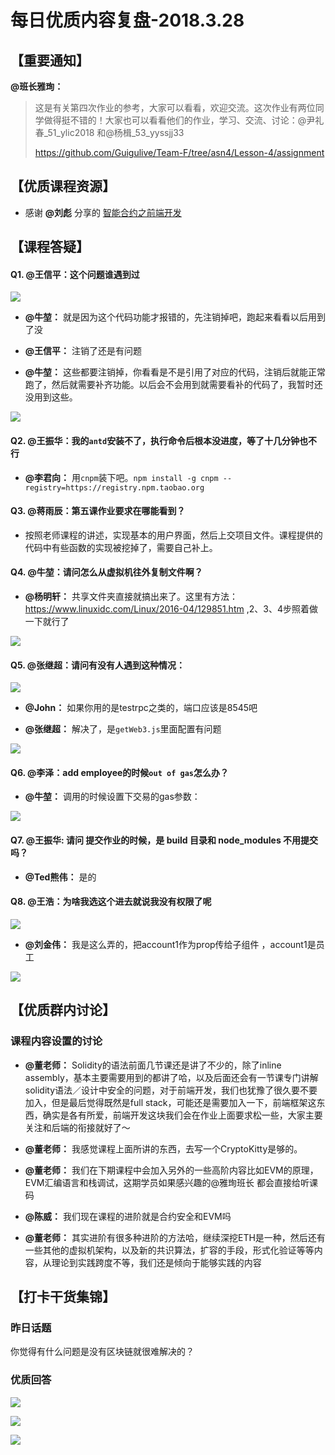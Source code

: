 # 每日优质内容复盘-2018.3.28

## 【重要通知】

**@班长雅珣：** 

> 这是有关第四次作业的参考，大家可以看看，欢迎交流。这次作业有两位同学做得挺不错的！大家也可以看看他们的作业，学习、交流、讨论：@尹礼春_51_ylic2018 和@杨楫_53_yyssjj33 
> 
> https://github.com/Guigulive/Team-F/tree/asn4/Lesson-4/assignment

## 【优质课程资源】

- 感谢 **@刘彪** 分享的 [智能合约之前端开发](http://mp.weixin.qq.com/s/HC2n2fNMCmjVEMKYs_6Mvw)

## 【课程答疑】

#### Q1. @王信平：这个问题谁遇到过

![](images/2018.3.28_Q1_1.png)

- **@牛堃：** 就是因为这个代码功能才报错的，先注销掉吧，跑起来看看以后用到了没

- **@王信平：** 注销了还是有问题

- **@牛堃：** 这些都要注销掉，你看看是不是引用了对应的代码，注销后就能正常跑了，然后就需要补齐功能。以后会不会用到就需要看补的代码了，我暂时还没用到这些。

![](images/2018.3.28_Q1_2.png)

#### Q2. @王振华：我的`antd`安装不了，执行命令后根本没进度，等了十几分钟也不行

- **@李君向：** 用`cnpm`装下吧。`npm install -g cnpm --registry=https://registry.npm.taobao.org`

#### Q3. @蒋雨辰：第五课作业要求在哪能看到？

- 按照老师课程的讲述，实现基本的用户界面，然后上交项目文件。课程提供的代码中有些函数的实现被挖掉了，需要自己补上。

#### Q4. @牛堃：请问怎么从虚拟机往外复制文件啊？

- **@杨明轩：** 共享文件夹直接就搞出来了。这里有方法：https://www.linuxidc.com/Linux/2016-04/129851.htm ,2、3、4步照着做一下就行了

![](images/2018.3.28_Q4.jpg)

#### Q5. @张继超：请问有没有人遇到这种情况：

![](images/2018.3.28_Q5_1.png)

- **@John：** 如果你用的是testrpc之类的，端口应该是8545吧

- **@张继超：** 解决了，是`getWeb3.js`里面配置有问题

![](images/2018.3.28_Q5_2.png)

#### Q6. @李泽：add employee的时候`out of gas`怎么办？

- **@牛堃：** 调用的时候设置下交易的gas参数：

![](images/2018.3.28_Q6.png)

#### Q7. @王振华: 请问 提交作业的时候，是 build 目录和 node_modules 不用提交吗？

- **@Ted熊伟：** 是的

#### Q8. @王浩：为啥我选这个进去就说我没有权限了呢

![](images/2018.3.28_Q8_1.png)

- **@刘金伟：** 我是这么弄的，把account1作为prop传给子组件 ，account1是员工

![](images/2018.3.28_Q8_2.jpg)

## 【优质群内讨论】

### 课程内容设置的讨论

- **@董老师：** Solidity的语法前面几节课还是讲了不少的，除了inline assembly，基本主要需要用到的都讲了哈，以及后面还会有一节课专门讲解solidity语法／设计中安全的问题，对于前端开发，我们也犹豫了很久要不要加入，但是最后觉得既然是full stack，可能还是需要加入一下，前端框架这东西，确实是各有所爱，前端开发这块我们会在作业上面要求松一些，大家主要关注和后端的衔接就好了～

- **@董老师：** 我感觉课程上面所讲的东西，去写一个CryptoKitty是够的。

- **@董老师：** 我们在下期课程中会加入另外的一些高阶内容比如EVM的原理，EVM汇编语言和栈调试，这期学员如果感兴趣的@雅珣班长 都会直接给听课码

- **@陈威：** 我们现在课程的进阶就是合约安全和EVM吗

- **@董老师：** 其实进阶有很多种进阶的方法哈，继续深挖ETH是一种，然后还有一些其他的虚拟机架构，以及新的共识算法，扩容的手段，形式化验证等等内容，从理论到实践跨度不等，我们还是倾向于能够实践的内容

## 【打卡干货集锦】

### 昨日话题

你觉得有什么问题是没有区块链就很难解决的？

### 优质回答

![](images/2018.3.28_card1.jpg)

![](images/2018.3.28_card2.jpg)

![](images/2018.3.28_card3.jpg)
